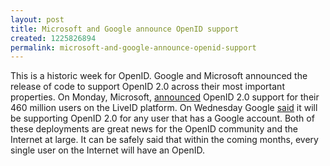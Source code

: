 ```yaml
---
layout: post
title: Microsoft and Google announce OpenID support
created: 1225826894
permalink: microsoft-and-google-announce-openid-support
---
```

<p>This is a historic week for OpenID. Google and Microsoft announced the release of code to support OpenID 2.0 across their most important properties. On Monday, Microsoft, <a onclick="javascript:urchinTracker('/outbound/dev.live.com/blogs/devlive/archive/2008/10/27/421.aspx?ref=/2008/11/03/openid-japan-launches-with-32-member-companies/');" href="http://dev.live.com/blogs/devlive/archive/2008/10/27/421.aspx">announced</a> OpenID 2.0 support for their 460 million users on the LiveID platform.  On Wednesday Google <a onclick="javascript:urchinTracker('/outbound/google-code-updates.blogspot.com/2008/10/google-moves-towards-single-sign-on.html?ref=/2008/11/03/openid-japan-launches-with-32-member-companies/');" href="http://google-code-updates.blogspot.com/2008/10/google-moves-towards-single-sign-on.html">said</a> it will be supporting OpenID 2.0 for any user that has a Google account. Both of these deployments are great news for the OpenID community and the Internet at large. It can be safely said that within the coming months, every single user on the Internet will have an OpenID.</p>
